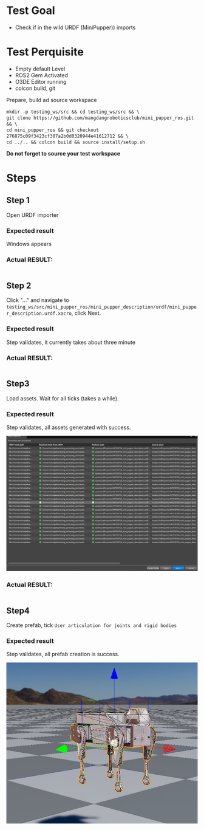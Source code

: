 # Test Goal

 - Check if in the wild URDF (MiniPupper)) imports

# Test Perquisite

 - Empty default Level
 - ROS2 Gem Activated
 - O3DE Editor running
 - colcon build, git

 Prepare, build ad source workspace

```
mkdir -p testing_ws/src && cd testing_ws/src && \
git clone https://github.com/mangdangroboticsclub/mini_pupper_ros.git && \
cd mini_pupper_ros && git checkout 276875c09f3423cf307a2b0d0320944e41612712 && \
cd ../.. && colcon build && source install/setup.sh
```
**Do not forget to source your test workspace**
# Steps

## Step 1 

Open URDF importer

### Expected result 

Windows appears

### **Actual RESULT:**

```

```

## Step 2 

Click "..." and navigate to `testing_ws/src/mini_pupper_ros/mini_pupper_description/urdf/mini_pupper_description.urdf.xacro`, click Next.

### Expected result 

Step validates, it currently takes about three minute

### **Actual RESULT:**
```

```

## Step3

Load assets. Wait for all ticks (takes a while).

### Expected result 
Step validates, all assets generated with success.

![step4](images/step3.png)

### **Actual RESULT:**
```

```
## Step4
Create prefab, tick `User articulation for joints and rigid bodies`

### Expected result 
Step validates, all prefab creation is success.

![step5](images/step4.png)

